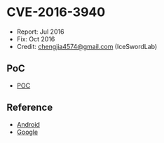 # CVE-2016-3940

- Report: Jul 2016
- Fix: Oct 2016
- Credit: chengjia4574@gmail.com (IceSwordLab)

## PoC

- [POC](./poc.c)

## Reference

- [Android](https://source.android.com/security/bulletin/2016-10-01.html)
- [Google](https://issuetracker.google.com/issues/37109776)

